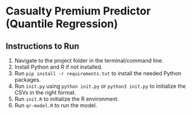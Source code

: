 # Casualty Premium Predictor (Quantile Regression)

## Instructions to Run

1. Navigate to the project folder in the terminal/command line.
1. Install Python and R if not installed.
2. Run `pip install -r requirements.txt` to install the needed Python packages.
3. Run `init.py` using `python init.py` or `python3 init.py` to initialize the CSVs in the right format.
4. Run `init.R` to initialize the R environment.
5. Run `qr-model.R` to run the model.
